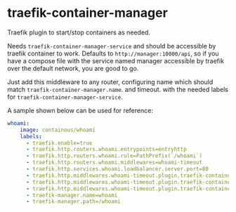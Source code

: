 # traefik-container-manager

Traefik plugin to start/stop containers as needed.

Needs `traefik-container-manager-service` and should be accessible by traefik container to work. Defaults to `http://manager:10000/api`, so if you have a compose file with the service named manager accessible by traefik over the default network, you are good to go.

Just add this middleware to any router, configuring name which should match `traefik-container-manager.name`. and timeout. with the needed labels for `traefik-container-manager-service`.

A sample shown below can be used for reference:

```yaml
whoami:
    image: containous/whoami
    labels: 
      - traefik.enable=true
      - traefik.http.routers.whoami.entrypoints=entryhttp
      - traefik.http.routers.whoami.rule=PathPrefix(`/whoami`)
      - traefik.http.routers.whoami.middlewares=whoami-timeout
      - traefik.http.services.whoami.loadbalancer.server.port=80
      - traefik.http.middlewares.whoami-timeout.plugin.traefik-container-manager.timeout=5
      - traefik.http.middlewares.whoami-timeout.plugin.traefik-container-manager.name=whoami
      - traefik.http.middlewares.whoami-timeout.plugin.traefik-container-manager.serviceUrl=http://manager:10000/api     # Optiona
      - traefik-manager.name=whoami
      - traefik-manager.path=/whoami
```
